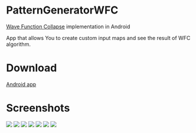 # PatternGeneratorWFC
<a href="https://github.com/mxgmn/WaveFunctionCollapse">Wave Function Collapse</a> implementation in Android

App that allows You to create custom input maps and see the result of WFC algorithm. 

# Download

<a href="download/WFC_MP_demo.apk" download>Android app</a>

# Screenshots
<img src="img/Screenshot_result_1.png"/>
<img src="img/Screenshot_result_2.png"/>
<img src="img/Screenshot_result_3_horizontal.png"/>
<img src="img/Screenshot_home_page.png"/>
<img src="img/Screenshot_add_new.png"/>
<img src="img/Screenshot_edit_delete.png"/>
<img src="img/Screenshot_options.png"/>
